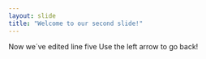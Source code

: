 ```yaml
---
layout: slide
title: "Welcome to our second slide!"
---
```

Now we´ve edited line five
Use the left arrow to go back!
